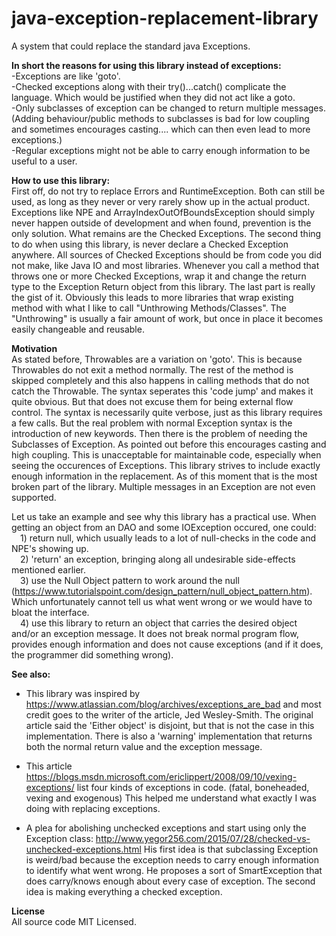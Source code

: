 # java-exception-replacement-library
A system that could replace the standard java Exceptions.

<b>In short the reasons for using this library instead of exceptions:</b>
<br>-Exceptions are like 'goto'. 
<br>-Checked exceptions along with their try()...catch() complicate the language. Which would be justified when they did not act like a goto.
<br>-Only subclasses of exception can be changed to return multiple messages. (Adding behaviour/public methods to subclasses is bad for low coupling and sometimes encourages casting.... which can then even lead to more exceptions.)
<br>-Regular exceptions might not be able to carry enough information to be useful to a user.

<b>How to use this library:</b><br>
First off, do not try to replace Errors and RuntimeException. Both can still be used, as long as they never or very rarely show up in the actual product. Exceptions like NPE and ArrayIndexOutOfBoundsException should simply never happen outside of development and when found, prevention is the only solution.
What remains are the Checked Exceptions. The second thing to do when using this library, is never declare a Checked Exception anywhere.
All sources of Checked Exceptions should be from code you did not make, like Java IO and most libraries. Whenever you call a method that throws one or more Checked Exceptions, wrap it and change the return type to the Exception Return object from this library.
The last part is really the gist of it. Obviously this leads to more libraries that wrap existing method with what I like to call
"Unthrowing Methods/Classes". The "Unthrowing" is usually a fair amount of work, but once in place it becomes easily changeable and reusable.

<b>Motivation</b><br>
As stated before, Throwables are a variation on 'goto'. This is because Throwables do not exit a method normally. The rest of the method is skipped completely and this also happens in calling methods that do not catch the Throwable. The syntax seperates this 'code jump' and makes it quite obvious. But that does not excuse them for being external flow control. 
The syntax is necessarily quite verbose, just as this library requires a few calls. But the real problem with normal Exception syntax is the introduction of new keywords. 
Then there is the problem of needing the Subclasses of Exception. As pointed out before this encourages casting and high coupling. This is unacceptable for maintainable code, especially when seeing the occurences of Exceptions. This library strives to include exactly enough information in the replacement. As of this moment that is the most broken part of the library. Multiple messages in an Exception are not even supported.

Let us take an example and see why this library has a practical use. When getting an object from an DAO and some IOException occured, one could:
<br>&emsp;1) return null, which usually leads to a lot of null-checks in the code and NPE's showing up.
<br>&emsp;2) 'return' an exception, bringing along all undesirable side-effects mentioned earlier.
<br>&emsp;3) use the Null Object pattern to work around the null (https://www.tutorialspoint.com/design_pattern/null_object_pattern.htm). Which unfortunately cannot tell us what went wrong or we would have to bloat the interface.
<br>&emsp;4) use this library to return an object that carries the desired object and/or an exception message. It does not break normal program flow, provides enough information and does not cause exceptions (and if it does, the programmer did something wrong).

<b>See also:</b><br>
- This library was inspired by https://www.atlassian.com/blog/archives/exceptions_are_bad and most credit goes to the writer of the article, Jed Wesley-Smith.
The original article said the 'Either object' is disjoint, but that is not the case in this implementation.
There is also a 'warning' implementation that returns both the normal return value and the exception message.

- This article https://blogs.msdn.microsoft.com/ericlippert/2008/09/10/vexing-exceptions/ list four kinds of exceptions in code.
(fatal, boneheaded, vexing and exogenous) This helped me understand what exactly I was doing with replacing exceptions.

- A plea for abolishing unchecked exceptions and start using only the Exception class: http://www.yegor256.com/2015/07/28/checked-vs-unchecked-exceptions.html
His first idea is that subclassing Exception is weird/bad because the exception needs to carry enough information to identify what went wrong. He proposes a sort of SmartException that does carry/knows enough about every case of exception.
The second idea is making everything a checked exception.

<b>License</b><br>
All source code MIT Licensed.
